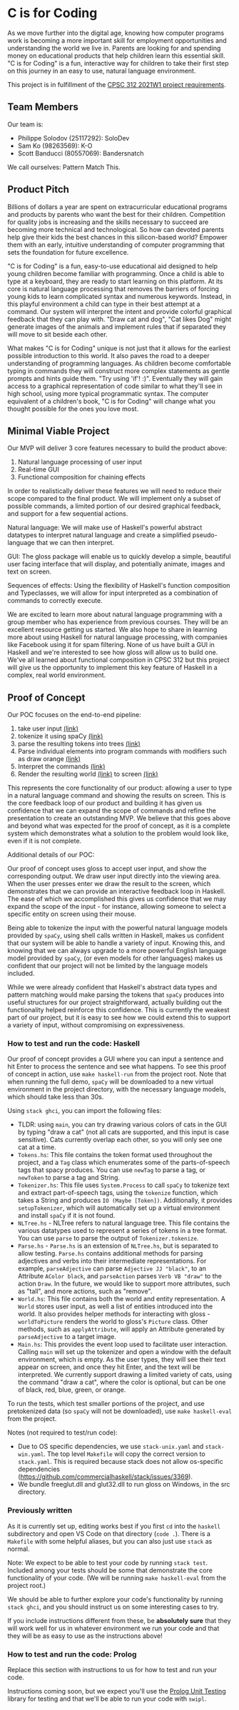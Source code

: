 # C is for Coding
 
As we move further into the digital age, knowing how computer programs work is becoming a more important skill for employment opportunities and understanding the world we live in. Parents are looking for and spending money on educational products that help children learn this essential skill. "C is for Coding" is a fun, interactive way for children to take their first step on this journey in an easy to use, natural language environment.
 
This project is in fulfillment of the [CPSC 312 2021W1 project requirements](https://steven-wolfman.github.io/cpsc-312-website/project.html).
 
## Team Members
 
Our team is:
 
+ Philippe Solodov (25117292): SoloDev
+ Sam Ko (98263569): K-O
+ Scott Banducci (80557069): Bandersnatch
 
We call ourselves: Pattern Match This.
 
## Product Pitch
 
Billions of dollars a year are spent on extracurricular educational programs and products by parents who want the best for their children. Competition for quality jobs is increasing and the skills necessary to succeed are becoming more technical and technological. So how can devoted parents help give their kids the best chances in this silicon-based world? Empower them with an early, intuitive understanding of computer programming that sets the foundation for future excellence.
 
"C is for Coding" is a fun, easy-to-use educational aid designed to help young children become familiar with programming. Once a child is able to type at a keyboard, they are ready to start learning on this platform. At its core is natural language processing that removes the barriers of forcing young kids to learn complicated syntax and numerous keywords. Instead, in this playful environment a child can type in their best attempt at a command. Our system will interpret the intent and provide colorful graphical feedback that they can play with. "Draw cat and dog", "Cat likes Dog" might generate images of the animals and implement rules that if separated they will move to sit beside each other.
 
What makes "C is for Coding" unique is not just that it allows for the earliest possible introduction to this world. It also paves the road to a deeper understanding of programming languages. As children become comfortable typing in commands they will construct more complex statements as gentle prompts and hints guide them. "Try using 'if'! :)". Eventually they will gain access to a graphical representation of code similar to what they'll see in high school, using more typical programmatic syntax. The computer equivalent of a children's book, "C is for Coding" will change what you thought possible for the ones you love most.
 
 
## Minimal Viable Project
 
Our MVP will deliver 3 core features necessary to build the product above:
 
1. Natural language processing of user input
2. Real-time GUI
3. Functional composition for chaining effects
 
In order to realistically deliver these features we will need to reduce their scope compared to the final product. We will implement only a subset of possible commands, a limited portion of our desired graphical feedback, and support for a few sequential actions.
 
Natural language: We will make use of Haskell's powerful abstract datatypes to interpret natural language and create a simplified pseudo-language that we can then interpret.
 
GUI: The gloss package will enable us to quickly develop a simple, beautiful user facing interface that will display, and potentially animate, images and text on screen.
 
Sequences of effects: Using the flexibility of Haskell's function composition and Typeclasses, we will allow for input interpreted as a combination of commands to correctly execute.
 
We are excited to learn more about natural language programming with a group member who has experience from previous courses. They will be an excellent resource getting us started. We also hope to share in learning more about using Haskell for natural language processing, with companies like Facebook using it for spam filtering. None of us have built a GUI in Haskell and we're interested to see how gloss will allow us to build one. We've all learned about functional composition in CPSC 312 but this project will give us the opportunity to implement this key feature of Haskell in a complex, real world environment.
 
 
## Proof of Concept
Our POC focuses on the end-to-end pipeline:
1. take user input [(link)](https://github.students.cs.ubc.ca/ph1l1pp3/cpsc312-project/blob/c58e5a72a9dfc24dcafe872cbb9f8d50b2798120/haskell/app/Main.hs#L28)
2. tokenize it using spaCy [(link)](https://github.students.cs.ubc.ca/ph1l1pp3/cpsc312-project/blob/c58e5a72a9dfc24dcafe872cbb9f8d50b2798120/haskell/src/Tokenizer.hs#L30)
3. parse the resulting tokens into trees [(link)](https://github.students.cs.ubc.ca/ph1l1pp3/cpsc312-project/blob/c58e5a72a9dfc24dcafe872cbb9f8d50b2798120/haskell/src/NLTree.hs#L27)
4. Parse individual elements into program commands with modifiers such as draw orange [(link)](https://github.students.cs.ubc.ca/ph1l1pp3/cpsc312-project/blob/master/haskell/src/Parse.hs)
5. Interpret the commands [(link)](https://github.students.cs.ubc.ca/ph1l1pp3/cpsc312-project/blob/master/haskell/src/Interpret.hs)
6. Render the resulting world [(link)](https://github.students.cs.ubc.ca/ph1l1pp3/cpsc312-project/blob/c58e5a72a9dfc24dcafe872cbb9f8d50b2798120/haskell/src/World.hs#L36) to screen [(link)](https://github.students.cs.ubc.ca/ph1l1pp3/cpsc312-project/blob/c58e5a72a9dfc24dcafe872cbb9f8d50b2798120/haskell/app/Main.hs#L51)
 
This represents the core functionality of our product: allowing a user to type in a natural language command and showing the results on screen. This is the core feedback loop of our product and building it has given us confidence that we can expand the scope of commands and refine the presentation to create an outstanding MVP. We believe that this goes above and beyond what was expected for the proof of concept, as it is a complete system which demonstrates what a solution to the problem would look like, even if it is not  complete.
 
Additional details of our POC:
 
Our proof of concept uses gloss to accept user input, and show the corresponding output. We draw user input directly into the viewing area. When the user presses enter we draw the result to the screen, which demonstrates that we can provide an interactive feedback loop in Haskell. The ease of which we accomplished this gives us confidence that we may expand the scope of the input - for instance, allowing someone to select a specific entity on screen using their mouse.
 
Being able to tokenize the input with the powerful natural language models provided by `spaCy`, using shell calls written in Haskell, makes us confident that our system will be able to handle a variety of input. Knowing this, and knowing that we can always upgrade to a more powerful English language model provided by `spaCy`, (or even models for other languages) makes us confident that our project will not be limited by the language models included.
 
While we were already confident that Haskell's abstract data types and pattern matching would make parsing the tokens that `spaCy` produces into useful structures for our project straightforward, actually building out the functionality helped reinforce this confidence. This is currently the weakest part of our project, but it is easy to see how we could extend this to support a variety of input, without compromising on expressiveness.
 
### How to test and run the code: Haskell
Our proof of concept provides a GUI where you can input a sentence and hit Enter to process the sentence and see what happens. To see this proof of concept in action, use `make haskell-run` from the project root. Note that when running the full demo, `spaCy` will be downloaded to a new virtual environment in the project directory, with the necessary language models, which should take less than 30s. 

Using `stack ghci`, you can import the following files:
- TLDR: using `main`, you can try drawing various colors of cats in the GUI by typing "draw a <color> cat" (not all cats are supported, and this input is case sensitive). Cats currently overlap each other, so you will only see one cat at a time.
- `Tokens.hs`: This file contains the token format used throughout the project, and a `Tag` class which enumerates some of the parts-of-speech tags that spacy produces. You can use `newTag` to parse a tag, or `newToken` to parse a tag and String.
- `Tokenizer.hs`: This file uses `System.Process` to call `spaCy` to tokenize text and extract part-of-speech tags, using the `tokenize` function, which takes a String and produces `IO (Maybe [Token])`. Additionally, it provides `setupTokenizer`, which will automatically set up a virtual environment and install `spaCy` if it is not found.
- `NLTree.hs` - NLTree refers to natural language tree. This file contains the various datatypes used to represent a series of tokens in a tree format. You can use `parse` to parse the output of `Tokenizer.tokenize`.
- `Parse.hs` - `Parse.hs` is an extension of `NLTree.hs`, but is separated to allow testing. `Parse.hs` contains additional methods for parsing adjectives and verbs into their intermediate representations. For example, `parseAdjective` can parse `Adjective JJ "black"`, to an Attribute `AColor black`, and `parseAction` parses `Verb VB "draw"` to the action `Draw`. In the future, we would like to support more attributes, such as "tall", and more actions, such as "remove".
- `World.hs`: This file contains both the world and entity representation. A `World` stores user input, as well a list of entities introduced into the world. It also provides helper methods for interacting with gloss - `worldToPicture` renders the world to gloss's `Picture` class. Other methods, such as `applyAttribute`, will apply an Attribute generated by `parseAdjective` to a target image.
- `Main.hs`: This provides the event loop used to facilitate user interaction. Calling `main` will set up the tokenizer and open a window with the default environment, which is empty. As the user types, they will see their text appear on screen, and once they hit Enter, and the text will be interpreted. We currently support drawing a limited variety of cats, using the command "draw a <color> cat", where the color is optional, but can be one of black, red, blue, green, or orange.


To run the tests, which test smaller portions of the project, and use pretokenized data (so `spaCy` will not be downloaded), use `make haskell-eval` from the project.

Notes (not required to test/run code):
- Due to OS specific dependencies, we use `stack-unix.yaml` and `stack-win.yaml`. The top level `Makefile` will copy the correct version to `stack.yaml`. This is required because stack does not allow os-specific dependencies (https://github.com/commercialhaskell/stack/issues/3369).
- We bundle freeglut.dll and glut32.dll to run gloss on Windows, in the src directory. 

### Previously written
As it is currently set up, editing works best if you first `cd` into the `haskell` subdirectory and open VS Code on that directory (`code .`). There is a `Makefile` with some helpful aliases, but you can also just use `stack` as normal.

Note: We expect to be able to test your code by running `stack test`. Included among your tests should be some that demonstrate the core functionality of your code. (We will be running `make haskell-eval` from the project root.)

We should be able to further explore your code's functionality by running `stack ghci`, and you should instruct us on some interesting cases to try.

If you include instructions different from these, be **absolutely sure** that they will work well for us in whatever environment we run your code and that they will be as easy to use as the instructions above!

### How to test and run the code: Prolog

Replace this section with instructions to us for how to test and run your code.

Instructions coming soon, but we expect you'll use the [Prolog Unit Testing](https://www.swi-prolog.org/pldoc/doc_for?object=section(%27packages/plunit.html%27)) library for testing and that we'll be able to run your code with `swipl`.


